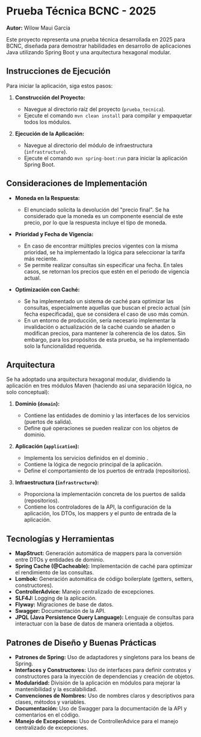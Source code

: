 # Prueba Técnica BCNC - 2025

**Autor:** Wilow Maui García

Este proyecto representa una prueba técnica desarrollada en 2025 para BCNC, diseñada para demostrar habilidades en desarrollo de aplicaciones Java utilizando Spring Boot y una arquitectura hexagonal modular.

## Instrucciones de Ejecución

Para iniciar la aplicación, siga estos pasos:

1.  **Construcción del Proyecto:**
    * Navegue al directorio raíz del proyecto (`prueba_tecnica`).
    * Ejecute el comando `mvn clean install` para compilar y empaquetar todos los módulos.

2.  **Ejecución de la Aplicación:**
    * Navegue al directorio del módulo de infraestructura (`infrastructure`).
    * Ejecute el comando `mvn spring-boot:run` para iniciar la aplicación Spring Boot.

## Consideraciones de Implementación

* **Moneda en la Respuesta:**
    * El enunciado solicita la devolución del "precio final". Se ha considerado que la moneda es un componente esencial de este precio, por lo que la respuesta incluye el tipo de moneda.

* **Prioridad y Fecha de Vigencia:**
    * En caso de encontrar múltiples precios vigentes con la misma prioridad, se ha implementado la lógica para seleccionar la tarifa más reciente.
    * Se permite realizar consultas sin especificar una fecha. En tales casos, se retornan los precios que estén en el periodo de vigencia actual.

* **Optimización con Caché:**
    * Se ha implementado un sistema de caché para optimizar las consultas, especialmente aquellas que buscan el precio actual (sin fecha especificada), que se considera el caso de uso más común.
    * En un entorno de producción, sería necesario implementar la invalidación o actualización de la caché cuando se añaden o modifican precios, para mantener la coherencia de los datos. Sin embargo, para los propósitos de esta prueba, se ha implementado solo la funcionalidad requerida.

## Arquitectura

Se ha adoptado una arquitectura hexagonal modular, dividiendo la aplicación en tres módulos Maven (haciendo así una separación lógica, no solo conceptual):

1.  **Dominio (`domain`):**
    * Contiene las entidades de dominio y las interfaces de los servicios (puertos de salida).
    * Define qué operaciones se pueden realizar con los objetos de dominio.

2.  **Aplicación (`application`):**
    * Implementa los servicios definidos en el dominio .
    * Contiene la lógica de negocio principal de la aplicación.
    * Define el comportamiento de los puertos de entrada (repositorios).

3.  **Infraestructura (`infrastructure`):**
    * Proporciona la implementación concreta de los puertos de salida (repositorios).
    * Contiene los controladores de la API, la configuración de la aplicación, los DTOs, los mappers y el punto de entrada de la aplicación.

## Tecnologías y Herramientas

* **MapStruct:** Generación automática de mappers para la conversión entre DTOs y entidades de dominio.
* **Spring Cache (@Cacheable):** Implementación de caché para optimizar el rendimiento de las consultas.
* **Lombok:** Generación automática de código boilerplate (getters, setters, constructores).
* **ControllerAdvice:** Manejo centralizado de excepciones.
* **SLF4J:** Logging de la aplicación.
* **Flyway:** Migraciones de base de datos.
* **Swagger:** Documentación de la API.
* **JPQL (Java Persistence Query Language):** Lenguaje de consultas para interactuar con la base de datos de manera orientada a objetos.


## Patrones de Diseño y Buenas Prácticas

* **Patrones de Spring:** Uso de adaptadores y singletons para los beans de Spring.
* **Interfaces y Constructores:** Uso de interfaces para definir contratos y constructores para la inyección de dependencias y creación de objetos.
* **Modularidad:** División de la aplicación en módulos para mejorar la mantenibilidad y la escalabilidad.
* **Convenciones de Nombres:** Uso de nombres claros y descriptivos para clases, métodos y variables.
* **Documentación:** Uso de Swagger para la documentación de la API y comentarios en el código.
* **Manejo de Excepciones:** Uso de ControllerAdvice para el manejo centralizado de excepciones.